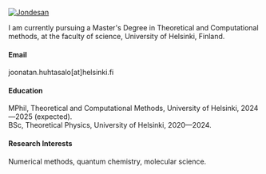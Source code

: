 

[![Jondesan](https://img.shields.io/badge/Jondesan-github-blue?logo=github)](https://github.com/Jondesan)

I am currently pursuing a Master's Degree in Theoretical and Computational methods, at the faculty of science, University of Helsinki, Finland.

#### Email
joonatan.huhtasalo[at]helsinki.fi

#### Education
MPhil, Theoretical and Computational Methods, University of Helsinki, 2024—2025 (expected).\
BSc, Theoretical Physics, University of Helsinki, 2020—2024.

#### Research Interests
Numerical methods, quantum chemistry, molecular science.

